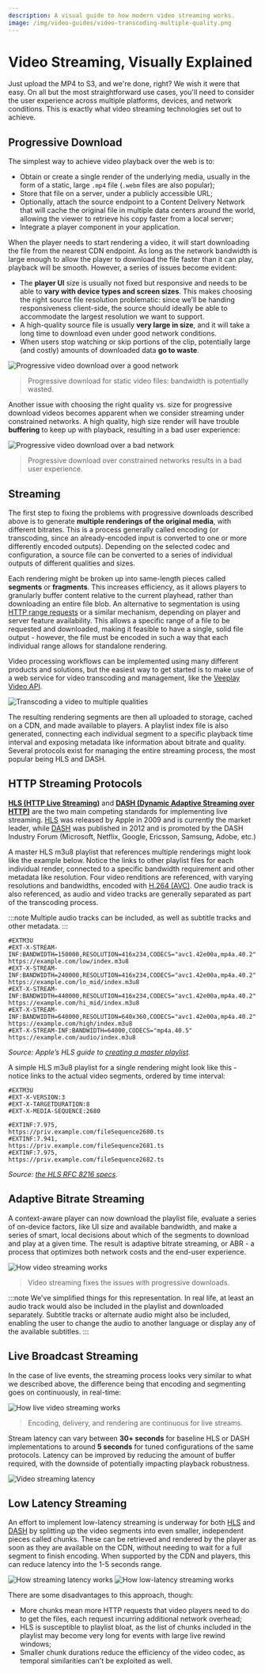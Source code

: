 ```yaml
---
description: A visual guide to how modern video streaming works.
image: /img/video-guides/video-transcoding-multiple-quality.png
---
```


# Video Streaming, Visually Explained

Just upload the MP4 to S3, and we're done, right? We wish it were that easy. On all but the most straightforward use cases, you'll need to consider the user experience across multiple platforms, devices, and network conditions. This is exactly what video streaming technologies set out to achieve.

## Progressive Download

The simplest way to achieve video playback over the web is to:

- Obtain or create a single render of the underlying media, usually in the form of a static, large `.mp4` file (`.webm` files are also popular);
- Store that file on a server, under a publicly accessible URL;
- Optionally, attach the source endpoint to a Content Delivery Network that will cache the original file in multiple data centers around the world, allowing the viewer to retrieve his copy faster from a local server;
- Integrate a player component in your application.

When the player needs to start rendering a video, it will start downloading the file from the nearest CDN endpoint. As long as the network bandwidth is large enough to allow the player to download the file faster than it can play, playback will be smooth. However, a series of issues become evident:

- The **player UI** size is usually not fixed but responsive and needs to be able to **vary with device types and screen sizes**. This makes choosing the right source file resolution problematic: since we’ll be handing responsiveness client-side, the source should ideally be able to accommodate the largest resolution we want to support.
- A high-quality source file is usually **very large in size**, and it will take a long time to download even under good network conditions.
- When users stop watching or skip portions of the clip, potentially large (and costly) amounts of downloaded data **go to waste**.

![Progressive video download over a good network](/img/video-guides/progressive-video-download-good-network.gif)
> Progressive download for static video files: bandwidth is potentially wasted.

Another issue with choosing the right quality vs. size for progressive download videos becomes apparent when we consider streaming under constrained networks. A high quality, high size render will have trouble **buffering** to keep up with playback, resulting in a bad user experience:

![Progressive video download over a bad network](/img/video-guides/progressive-video-download-bad-network.gif)
> Progressive download over constrained networks results in a bad user experience.

## Streaming

The first step to fixing the problems with progressive downloads described above is to generate **multiple renderings of the original media**, with different bitrates. This is a process generally called encoding (or transcoding, since an already-encoded input is converted to one or more differently encoded outputs). Depending on the selected codec and configuration, a source file can be converted to a series of individual outputs of different qualities and sizes.

Each rendering might be broken up into same-length pieces called **segments** or **fragments**. This increases efficiency, as it allows players to granularly buffer content relative to the current playhead, rather than downloading an entire file blob. An alternative to segmentation is using [HTTP range requests](https://developer.mozilla.org/en-US/docs/Web/HTTP/Range_requests) or a similar mechanism, depending on player and server feature availability. This allows a specific range of a file to be requested and downloaded, making it feasible to have a single, solid file output - however, the file must be encoded in such a way that each individual range allows for standalone rendering.

Video processing workflows can be implemented using many different products and solutions, but the easiest way to get started is to make use of a web service for video transcoding and management, like the [Veeplay Video API](https://veeplay.com/video-api-cloud/).

![Transcoding a video to multiple qualities](/img/video-guides/video-transcoding-multiple-quality.png)

The resulting rendering segments are then all uploaded to storage, cached on a CDN, and made available to players. A playlist index file is also generated, connecting each individual segment to a specific playback time interval and exposing metadata like information about bitrate and quality. Several protocols exist for managing the entire streaming process, the most popular being HLS and DASH.

## HTTP Streaming Protocols

**[HLS (HTTP Live Streaming)](/docs/video-guides/video-streaming-formats-device-support#http-live-streaming-hls)** and **[DASH (Dynamic Adaptive Streaming over HTTP)](/docs/video-guides/video-streaming-formats-device-support#dynamic-adaptive-streaming-over-http-dash)** are the two main competing standards for implementing live streaming. [HLS](https://developer.apple.com/streaming/) was released by Apple in 2009 and is currently the market leader, while [DASH](https://dashif.org/) was published in 2012 and is promoted by the DASH Industry Forum (Microsoft, Netflix, Google, Ericsson, Samsung, Adobe, etc.)

A master HLS m3u8 playlist that references multiple renderings might look like the example below. Notice the links to other playlist files for each individual render, connected to a specific bandwidth requirement and other metadata like resolution. Four video renditions are referenced, with varying resolutions and bandwidths, encoded with [H.264 (AVC)](/docs/video-guides/video-codec-types-device-support#h264-avc). One audio track is also referenced, as audio and video tracks are generally separated as part of the transcoding process.

:::note
Multiple audio tracks can be included, as well as subtitle tracks and other metadata.
:::

    #EXTM3U
    #EXT-X-STREAM-INF:BANDWIDTH=150000,RESOLUTION=416x234,CODECS="avc1.42e00a,mp4a.40.2"
    https://example.com/low/index.m3u8
    #EXT-X-STREAM-INF:BANDWIDTH=240000,RESOLUTION=416x234,CODECS="avc1.42e00a,mp4a.40.2"
    https://example.com/lo_mid/index.m3u8
    #EXT-X-STREAM-INF:BANDWIDTH=440000,RESOLUTION=416x234,CODECS="avc1.42e00a,mp4a.40.2"
    https://example.com/hi_mid/index.m3u8
    #EXT-X-STREAM-INF:BANDWIDTH=640000,RESOLUTION=640x360,CODECS="avc1.42e00a,mp4a.40.2"
    https://example.com/high/index.m3u8
    #EXT-X-STREAM-INF:BANDWIDTH=64000,CODECS="mp4a.40.5"
    https://example.com/audio/index.m3u8

_Source: Apple’s HLS guide to [creating a master playlist](https://developer.apple.com/documentation/http_live_streaming/example_playlists_for_http_live_streaming/creating_a_master_playlist)._

A simple HLS m3u8 playlist for a single rendering might look like this - notice links to the actual video segments, ordered by time interval:

    #EXTM3U
    #EXT-X-VERSION:3
    #EXT-X-TARGETDURATION:8
    #EXT-X-MEDIA-SEQUENCE:2680
    
    #EXTINF:7.975,
    https://priv.example.com/fileSequence2680.ts
    #EXTINF:7.941,
    https://priv.example.com/fileSequence2681.ts
    #EXTINF:7.975,
    https://priv.example.com/fileSequence2682.ts

_Source: [the HLS RFC 8216 specs](https://tools.ietf.org/html/rfc8216)._

## Adaptive Bitrate Streaming

A context-aware player can now download the playlist file, evaluate a series of on-device factors, like UI size and available bandwidth, and make a series of smart, local decisions about which of the segments to download and play at a given time. The result is adaptive bitrate streaming, or ABR - a process that optimizes both network costs and the end-user experience.

![How video streaming works](/img/video-guides/how-video-streaming-works.gif)
> Video streaming fixes the issues with progressive downloads.

:::note
We've simplified things for this representation. In real life, at least an audio track would also be included in the playlist and downloaded separately. Subtitle tracks or alternate audio might also be included, enabling the user to change the audio to another language or display any of the available subtitles.
:::

## Live Broadcast Streaming

In the case of live events, the streaming process looks very similar to what we described above, the difference being that encoding and segmenting goes on continuously, in real-time:

![How live video streaming works](/img/video-guides/how-live-video-streaming-works.gif)
> Encoding, delivery, and rendering are continuous for live streams.

Stream latency can vary between **30+ seconds** for baseline HLS or DASH implementations to around **5 seconds** for tuned configurations of the same protocols. Latency can be improved by reducing the amount of buffer required, with the downside of potentially impacting playback robustness.

![Video streaming latency](/img/video-guides/video-streaming-latency-options.png)

## Low Latency Streaming

An effort to implement low-latency streaming is underway for both [HLS](https://developer.apple.com/documentation/http_live_streaming/enabling_low-latency_hls) and [DASH](https://dashif.org/guidelines/) by splitting up the video segments into even smaller, independent pieces called chunks. These can be retrieved and rendered by the player as soon as they are available on the CDN, without needing to wait for a full segment to finish encoding. When supported by the CDN and players, this can reduce latency into the 1-5 seconds range.

![How streaming latency works](/img/video-guides/how-streaming-latency-works.gif)
![How low-latency streaming works](/img/video-guides/how-streaming-low-latency-works.gif)

There are some disadvantages to this approach, though:
- More chunks mean more HTTP requests that video players need to do to get the files, each request incurring additional network overhead;
- HLS is susceptible to playlist bloat, as the list of chunks included in the playlist may become very long for events with large live rewind windows;
- Smaller chunk durations reduce the efficiency of the video codec, as temporal similarities can't be exploited as well.

